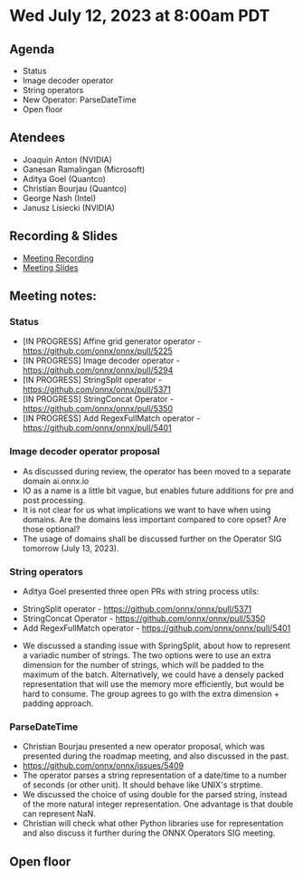<!--- SPDX-License-Identifier: Apache-2.0 -->

# Wed July 12, 2023 at 8:00am PDT

## Agenda
* Status
* Image decoder operator
* String operators
* New Operator: ParseDateTime
* Open floor

## Atendees
* Joaquin Anton (NVIDIA)
* Ganesan Ramalingan (Microsoft)
* Aditya Goel (Quantco)
* Christian Bourjau (Quantco)
* George Nash (Intel)
* Janusz Lisiecki (NVIDIA)

## Recording & Slides

* [Meeting Recording](https://lists.lfaidata.foundation/g/onnx-wg-preprocessing/files/onnx_preprocessing_20230712.mp4)
* [Meeting Slides](slides/20230712_slides.pdf)

## Meeting notes:

### Status

- [IN PROGRESS] Affine grid generator operator - https://github.com/onnx/onnx/pull/5225
- [IN PROGRESS] Image decoder operator - https://github.com/onnx/onnx/pull/5294
- [IN PROGRESS] StringSplit operator - https://github.com/onnx/onnx/pull/5371
- [IN PROGRESS] StringConcat Operator - https://github.com/onnx/onnx/pull/5350
- [IN PROGRESS] Add RegexFullMatch operator - https://github.com/onnx/onnx/pull/5401

### Image decoder operator proposal

- As discussed during review, the operator has been moved to a separate domain ai.onnx.io
- IO as a name is a little bit vague, but enables future additions for pre and post processing.
- It is not clear for us what implications we want to have when using domains. Are the domains less important compared to core opset? Are those optional?
- The usage of domains shall be discussed further on the Operator SIG tomorrow (July 13, 2023).

### String operators

- Aditya Goel presented three open PRs with string process utils:

* StringSplit operator - https://github.com/onnx/onnx/pull/5371
* StringConcat Operator - https://github.com/onnx/onnx/pull/5350
* Add RegexFullMatch operator - https://github.com/onnx/onnx/pull/5401

- We discussed a standing issue with SpringSplit, about how to represent a variadic number of strings. The two options were to use an extra dimension for the number of strings, which will be padded to the maximum of the batch. Alternatively, we could have a densely packed representation that will use the memory more efficiently, but would be hard to consume. The group agrees to go with the extra dimension + padding approach.

### ParseDateTime

- Christian Bourjau presented a new operator proposal, which was presented during the roadmap meeting, and also discussed in the past.
- https://github.com/onnx/onnx/issues/5409
- The operator parses a string representation of a date/time to a number of seconds (or other unit). It should behave like UNIX's strptime.
- We discussed the choice of using double for the parsed string, instead of the more natural integer representation. One advantage is that double can represent NaN.
- Christian will check what other Python libraries use for representation and also discuss it further during the ONNX Operators SIG meeting.

## Open floor

